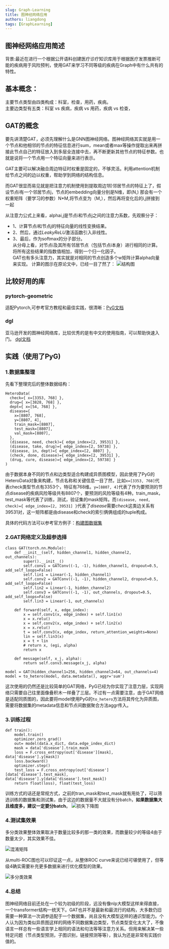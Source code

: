 ```yaml
---
slug: Graph-Learning
title: 图神经网络应用
authors: liangdong
tags: [GraphLearning]
---
```







<!-- truncate -->
## 图神经网络应用简述
背景:最近在进行一个根据公开语料创建医疗诊疗知识库用于根据医疗发票推断可能的疾病用于风险预判，使用GAT来学习不同等级的疾病在Graph中有什么共有的特性。
## 基本概念：

主要节点类型由四类构成：科室，检查，用药，疾病。  
主要边类型有五类：科室 vs 疾病，疾病 vs 用药，疾病 vs 检查，

## GAT的概念
要先讲清楚GAT，必须先理解什么是GNN图神经网络。图神经网络其实就是用一个节点和他相邻的节点的特征信息进行sum，mean或者max等操作提取出来再拼接此节点自己的特征放入到多层全连接中去，再不断更新其他节点的特征参数。也就是说将一个节点用一个特征向量来进行表示。

GAT主要可以解决融合周边特征时权重是固定的，不够灵活。利用attention机制给节点之间的边以权重，帮助学到网络的结构信息。

而GAT很显而易见就是把注意力机制使用到提取周边1阶邻居节点的特征上了，假设节点i有一个邻居节点j，节点的embedding向量分别是N维，即(N,)
那会有一个权重矩阵（要学习的参数）N*M,将节点变为（M,），然后再将变化后的i,j拼接到一起

<!-- $$
\mathbf{x}^{\prime}_i = \sum_{j \in \mathcal{N}(i) \cup \{ i \}} \alpha_{i,j} \mathbf{\Theta}_t \mathbf{x}_{j}
$$

$$
\alpha_{i,j} = \frac{\exp\left(\mathrm{LeakyReLU}\left(\mathbf{a}^{\top}_{s} \mathbf{\Theta}_{s} \mathbf{x}_i + \mathbf{a}^{\top}_{t} \mathbf{\Theta}_{t} \mathbf{x}_j\right)\right)}{\sum_{k \in \mathcal{N}(i) \cup \{ i \}} \exp\left(\mathrm{LeakyReLU}\left(\mathbf{a}^{\top}_{s} \mathbf{\Theta}_{s} \mathbf{x}_i + \mathbf{a}^{\top}_{t} \mathbf{\Theta}_{t} \mathbf{x}_k\right)\right)}
$$ -->
从注意力公式上来看，alphai,j是节点i和节点j之间的注意力系数，先观察分子：  
- 1、计算节点$i$和节点$j$的特征向量的线性变换结果。  
- 2、然后，通过$LeakyReLU$激活函数引入非线性。  
- 3、最后，作为softmax的分子部分。   
从分母上看，对节点i及其所有邻居节点（包括节点i本身）进行相同的计算。
将所有这些结果的指数值相加，得到一个归一化因子。   
GAT也有多头注意力，其实就是对相同的节点创造多个w矩阵计算alpha向量来实现。
计算的图示在原论文中，已经一目了然了：
![结构图](static/GAT结构图.jpg)


## 比较好用的库
### pytorch-geometric
适配Pytorch,可参考官方教程和最佳实践，很清晰：[PyG文档](https://pytorch-geometric.readthedocs.io/en/2.6.0/tutorial/heterogeneous.html)

### dgl
亚马逊开发的图神经网络库，比较优秀的是有中文的使用指南，可以帮助快速入门。
[dgl文档](https://docs.dgl.ai/guide_cn/index.html)

## 实践（使用了PyG)
### 1.数据集整理
先看下整理完后的整体数据结构：
```
HeteroData(
  check={ x=[3353, 768] },
  drug={ x=[3828, 768] },
  dept={ x=[54, 768] },
  disease={
    x=[8807, 768],
    y=[8807, 4],
    train_mask=[8807],
    test_mask=[8807],
    val_mask=[8807],
  },
  (disease, need, check)={ edge_index=[2, 39531] },
  (disease, take, drug)={ edge_index=[2, 59738] },
  (disease, in, dept)={ edge_index=[2, 8807] },
  (check, done, disease)={ edge_index=[2, 39531] },
  (drug, cure, disease)={ edge_index=[2, 59738] }
)
```
由于数据本身不同的节点和边类型适合构建成异质图模型，因此使用了PyG的HeteroData对象来构建，节点名称和关键信息一目了然，比如`x=[3353, 768]`代表check类型节点有3353个，特征有768维。`y=[8807, 4]`代表了作为要预测的节点disease的疾病风险等级共有8807个，要预测的风险等级有4种。train_mask，test_mask等代表了训练，测试，验证集的mask矩阵。而`(disease, need, check)={ edge_index=[2, 39531] }`代表了*disease*需要*check*这类边关系有39531对，这一矩阵都是由disease和check的索引俩俩组成的tuple构成。

具体的代码方法可以参考官方例子：[构建图数据集](https://pytorch-geometric.readthedocs.io/en/2.6.0/tutorial/load_csv.html)

### 2.GAT网络定义及超参选择
```
class GAT(torch.nn.Module):
    def __init__(self, hidden_channel1, hidden_channel2, out_channels):
        super().__init__()
        self.conv1 = GATConv((-1, -1), hidden_channel1, dropout=0.5, add_self_loops=False)
        self.lin1 = Linear(-1, hidden_channel1)
        self.conv2 = GATConv((-1, -1), hidden_channel2, dropout=0.5, add_self_loops=False)
        self.lin2 = Linear(-1, hidden_channel2)
        self.conv3 = GATConv((-1, -1), out_channels, dropout=0.5, add_self_loops=False)
        self.lin3 = Linear(-1, out_channels)

    def forward(self, x, edge_index):
        x = self.conv1(x, edge_index) + self.lin1(x)
        x = x.relu()
        x = self.conv2(x, edge_index) + self.lin2(x)
        x = x.relu()
        t = self.conv3(x, edge_index, return_attention_weights=None)
        lin = self.lin3(x)
        x = t + lin
        # return x, (egi, alpha)
        return x
    
    def message(self, x_j, alpha):
        return self.conv3.message(x_j, alpha)

model = GAT(hidden_channel1=256, hidden_channel2=64, out_channels=4)
model = to_hetero(model, data.metadata(), aggr='sum')
```
这次使用的仍然还是比较简单的GAT网络，PyG已经为你实现了注意力层，实现网络只需要自己往里面像叠积木一样叠了三层。不过有一点需要注意，由于GAT网络是适配同质图的，因此要将model使用PyG的`to_hetero`方法将其传化为异质图，需要将数据集的metadata信息和节点间数据聚合方法aggr传入。

### 3.训练过程
```
def train():
    model.train()
    optimizer.zero_grad()
    out= model(data.x_dict, data.edge_index_dict)
    mask = data['disease'].train_mask
    loss = F.cross_entropy(out['disease'][mask], data['disease'].y[mask])
    loss.backward()
    optimizer.step()
    test_loss = F.cross_entropy(out['disease'][data['disease'].test_mask], data['disease'].y[data['disease'].test_mask])
    return float(loss), float(test_loss)
```
训练方式的话还是常规方式，之前的tran_mask和test_mask就有用处了，可以筛选训练的数据集和测试集，由于这边的数据量不大就没有分batch，**如果数据集大且维度多，建议一定要分batch**。
![损失下降图](static/image.png)
### 4.测试集效果
多分类效果整体效果取决于数量比较多的那一类的效果，而数量较少的等级4由于数量太少，其实效果不佳。

![混淆矩阵](static/image-2.png)

从multi-ROC图也可以印证这一点，从整体ROC curve来说已经可堪使用了，但等级4确实需要补充更多数据来进行优化模型的效果。

![多分类效果](static/image-1.png)

### 4.总结
图神经网络目前还处在一个较为初级的阶段，远没有像nlp大模型这样来得直接，一个transformer结构一统天下。GAT也并不是最新和最流行的结构，大多数仍旧需要一种算法一次调参适配于一个数据集，尚且没有大模型这样的通识型能力。个人认为因为类似异质图这样的网络不同数据集边类型，节点类型变化太大了，不像语言一样总有一些语言学上相同的语法和句法等等注意力关系。但用来解决某一些特定问题（节点类型预测，子图识别，链接预测等等），我认为还是非常有实践价值的。
